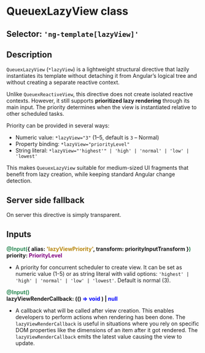 # QueuexLazyView class

## Selector: `'ng-template[lazyView]'`

## Description

`QueuexLazyView` (`*lazyView`) is a lightweight structural directive that lazily instantiates its template without detaching it from Angular’s logical tree  and without creating a separate reactive context.

Unlike `QueuexReactiveView`, this directive does not create isolated reactive contexts. However, it still supports **prioritized lazy rendering** through its main input. The priority determines when the view is instantiated relative to other scheduled tasks.

Priority can be provided in several ways:
 - Numeric value: `*lazyView="3"` (1–5, default is `3` – Normal)
 - Property binding: `*lazyView="priorityLevel"`
 - String literal: `*lazyView="'highest'" | 'high' | 'normal' | 'low' | 'lowest'`

This makes `QueuexLazyView` suitable for medium-sized UI fragments that benefit from lazy creation, while keeping standard Angular change detection.

## Server side fallback
On server this directive is simply transparent.

## Inputs
**<span style="color: seaGreen">@Input(</span>{ alias: <span style="color: darkgoldenrod">'lazyViewPriority'</span>, transform: priorityInputTransform }<span style="color: seaGreen">)</span><br>
priority: <span style="color: purple">PriorityLevel</span>**
  - A priority for concurrent scheduler to create view. It can be set as numeric value (1-5) or as string literal with valid options: `'highest' | 'high' | 'normal' | 'low' | 'lowest'`. Default is normal (3).

**<span style="color: seaGreen">@Input()</span><br>
lazyViewRenderCallback: (()<span style="color: blue"> => void </span>) | <span style="color: blue">null</span>**
  - A callback what will be called after view creation. This enables developers to perform actions when rendering has been done. The `lazyViewRenderCallback` is useful in situations where you rely on specific DOM properties like the dimensions of an item after it got rendered. The `lazyViewRenderCallback` emits the latest value causing the view to update.
